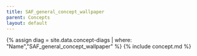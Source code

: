 ```yaml
---
title: SAF_general_concept_wallpaper
parent: Concepts
layout: default
---
```

{% assign diag = site.data.concept-diags | where: "Name","SAF_general_concept_wallpaper" %}
{% include concept.md %}
